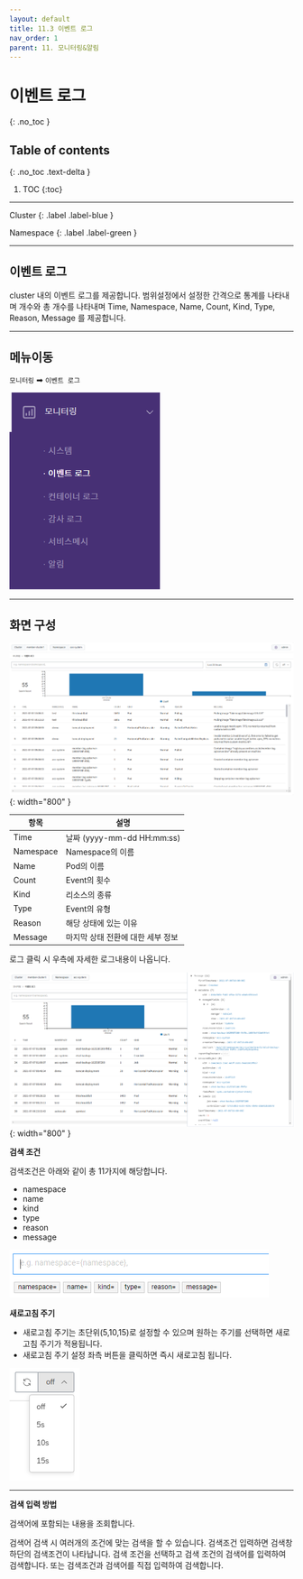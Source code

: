 ```yaml
---
layout: default
title: 11.3 이벤트 로그
nav_order: 1
parent: 11. 모니터링&알림
---
```


# 이벤트 로그
{: .no_toc }

## Table of contents
{: .no_toc .text-delta }

1. TOC
{:toc}

---

<div class="code-example" markdown="1">
Cluster
{: .label .label-blue }

Namespace
{: .label .label-green }
</div>

---


## 이벤트 로그
cluster 내의 이벤트 로그를 제공합니다. 범위설정에서 설정한 간격으로 통계를 나타내며 개수와 총 개수를 나타내며 Time, Namespace, Name, Count, Kind, Type, Reason, Message 를 제공합니다.

---

## 메뉴이동
`모니터링` ➡ `이벤트 로그`

![event.png](/assets/images/monitoring/event.png)

---

## 화면 구성

![event_log.png](/assets/images/monitoring/event_log.png){: width="800" }

| 항목  | 설명 |
|---|---|
| Time   | 날짜 (yyyy-mm-dd HH:mm:ss) |
| Namespace  | Namespace의 이름 |
| Name   | Pod의 이름  |
| Count   | Event의 횟수  |
| Kind   | 리소스의 종류  |
| Type   | Event의 유형  |
| Reason   | 해당 상태에 있는 이유  |
| Message   | 마지막 상태 전환에 대한 세부 정보  |

로그 클릭 시 우측에 자세한 로그내용이 나옵니다.

![event_log_detail.png](/assets/images/monitoring/event_log_detail.png){: width="800" }

**검색 조건**

검색조건은 아래와 같이 총 11가지에 해당합니다.

- namespace
- name
- kind
- type
- reason
- message

![event_log_condition.png](/assets/images/monitoring/event_log_condition.png)

**새로고침 주기**

- 새로고침 주기는 초단위(5,10,15)로 설정할 수 있으며 원하는 주기를 선택하면 새로고침 주기가 적용됩니다.
- 새로고침 주기 설정 좌측 버튼을 클릭하면 즉시 새로고침 됩니다.

![container_reload.png](/assets/images/monitoring/container_reload.png)

---

**검색 입력 방법**

검색어에 포함되는 내용을 조회합니다.

검색어 검색 시 여러개의 조건에 맞는 검색을 할 수 있습니다.
검색조건 입력하면 검색창 하단의 검색조건이 나타납니다. 검색 조건을 선택하고 검색 조건의 검색어를 입력하여 검색합니다. 또는 검색조건과 검색어를 직접 입력하여 검색합니다.
